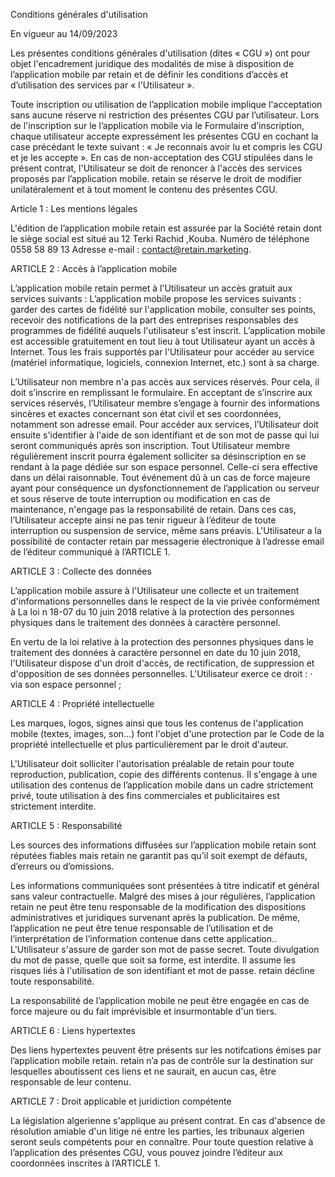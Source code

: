 Conditions générales d'utilisation

En vigueur au 14/09/2023
 

Les présentes conditions générales d'utilisation (dites « CGU ») ont pour objet l'encadrement juridique des modalités de mise à disposition de l’application mobile par retain et de définir les conditions d’accès et d’utilisation des services par « l'Utilisateur ».

Toute inscription ou utilisation de l’application mobile implique l'acceptation sans aucune réserve ni restriction des présentes CGU par l’utilisateur. Lors de l'inscription sur le l’application mobile via le Formulaire d’inscription, chaque utilisateur accepte expressément les présentes CGU en cochant la case précédant le texte suivant : « Je reconnais avoir lu et compris les CGU et je les accepte ».
En cas de non-acceptation des CGU stipulées dans le présent contrat, l'Utilisateur se doit de renoncer à l'accès des services proposés par l’application mobile.
retain se réserve le droit de modifier unilatéralement et à tout moment le contenu des présentes CGU.

Article 1 : Les mentions légales

L'édition de l’application mobile retain est assurée par la Société retain dont le siège social est situé au 12 Terki Rachid ,Kouba.
Numéro de téléphone 0558 58 89 13 
Adresse e-mail : contact@retain.marketing.

ARTICLE 2 : Accès à l’application mobile

L’application mobile retain  permet à l'Utilisateur un accès gratuit aux services suivants :
L’application mobile propose les services suivants :
garder des cartes de fidélité sur l'application mobile, consulter ses points, recevoir des notifications de la part des entreprises responsables des programmes de fidélité auquels l'utilisateur s'est inscrit.
L’application mobile est accessible gratuitement en tout lieu à tout Utilisateur ayant un accès à Internet. Tous les frais supportés par l'Utilisateur pour accéder au service (matériel informatique, logiciels, connexion Internet, etc.) sont à sa charge.

L’Utilisateur non membre n'a pas accès aux services réservés. Pour cela, il doit s’inscrire en remplissant le formulaire. En acceptant de s’inscrire aux services réservés, l’Utilisateur membre s’engage à fournir des informations sincères et exactes concernant son état civil et ses coordonnées, notamment son adresse email.
Pour accéder aux services, l’Utilisateur doit ensuite s'identifier à l'aide de son identifiant et de son mot de passe qui lui seront communiqués après son inscription.
Tout Utilisateur membre régulièrement inscrit pourra également solliciter sa désinscription en se rendant à la page dédiée sur son espace personnel. Celle-ci sera effective dans un délai raisonnable.
Tout événement dû à un cas de force majeure ayant pour conséquence un dysfonctionnement de l’application ou serveur et sous réserve de toute interruption ou modification en cas de maintenance, n'engage pas la responsabilité de retain. Dans ces cas, l’Utilisateur accepte ainsi ne pas tenir rigueur à l’éditeur de toute interruption ou suspension de service, même sans préavis.
L'Utilisateur a la possibilité de contacter retain par messagerie électronique à l’adresse email de l’éditeur communiqué à l’ARTICLE 1.

ARTICLE 3 : Collecte des données

L’application mobile assure à l'Utilisateur une collecte et un traitement d'informations personnelles dans le respect de la vie privée conformément à La loi n 18-07 du 10 juin 2018 relative à la protection des personnes physiques dans le traitement des données à caractère personnel.
 
En vertu de la loi relative à la protection des personnes physiques dans le traitement des données à caractère personnel en date du 10 juin 2018, l'Utilisateur dispose d'un droit d'accès, de rectification, de suppression et d'opposition de ses données personnelles. L'Utilisateur exerce ce droit :
·         via son espace personnel ;

ARTICLE 4 : Propriété intellectuelle

Les marques, logos, signes ainsi que tous les contenus de l'application mobile (textes, images, son…) font l'objet d'une protection par le Code de la propriété intellectuelle et plus particulièrement par le droit d'auteur.

L'Utilisateur doit solliciter l'autorisation préalable de retain pour toute reproduction, publication, copie des différents contenus. Il s'engage à une utilisation des contenus de l’application mobile dans un cadre strictement privé, toute utilisation à des fins commerciales et publicitaires est strictement interdite.
 
ARTICLE 5 : Responsabilité

Les sources des informations diffusées sur l’application mobile retain sont réputées fiables mais retain ne garantit pas qu’il soit exempt de défauts, d’erreurs ou d’omissions.

Les informations communiquées sont présentées à titre indicatif et général sans valeur contractuelle. Malgré des mises à jour régulières, l’application retain ne peut être tenu responsable de la modification des dispositions administratives et juridiques survenant après la publication. De même, l’application ne peut être tenue responsable de l’utilisation et de l’interprétation de l’information contenue dans cette application..
L'Utilisateur s'assure de garder son mot de passe secret. Toute divulgation du mot de passe, quelle que soit sa forme, est interdite. Il assume les risques liés à l'utilisation de son identifiant et mot de passe. retain décline toute responsabilité.


La responsabilité de l’application mobile ne peut être engagée en cas de force majeure ou du fait imprévisible et insurmontable d'un tiers.

ARTICLE 6 : Liens hypertextes

Des liens hypertextes peuvent être présents sur les notifcations émises par l’application mobile retain. retain n’a pas de contrôle sur la destination sur lesquelles aboutissent ces liens et ne saurait, en aucun cas, être responsable de leur contenu.

ARTICLE 7 : Droit applicable et juridiction compétente

La législation algerienne s'applique au présent contrat. En cas d'absence de résolution amiable d'un litige né entre les parties, les tribunaux algerien seront seuls compétents pour en connaître.
Pour toute question relative à l’application des présentes CGU, vous pouvez joindre l’éditeur aux coordonnées inscrites à l’ARTICLE 1.

